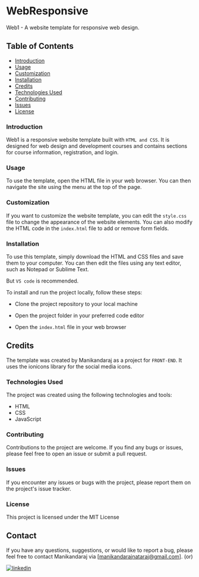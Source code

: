 # WebResponsive

Web1 - A website template for responsive web design.

## Table of Contents
- [Introduction](https://github.com/manikandaraj-T-N/ResponsiveWeb1/blob/main/README.md#introduction)
- [Usage](https://github.com/manikandaraj-T-N/ResponsiveWeb1/blob/main/README.md#usage)
- [Customization](https://github.com/manikandaraj-T-N/ResponsiveWeb1/blob/main/README.md#customization)
- [Installation](https://github.com/manikandaraj-T-N/ResponsiveWeb1/blob/main/README.md#installation)
- [Credits](https://github.com/manikandaraj-T-N/ResponsiveWeb1/blob/main/README.md#credits)
- [Technologies Used](https://github.com/manikandaraj-T-N/ResponsiveWeb1/blob/main/README.md#technologies-used)
- [Contributing](https://github.com/manikandaraj-T-N/ResponsiveWeb1/blob/main/README.md#contributing)
- [Issues](https://github.com/manikandaraj-T-N/ResponsiveWeb1/blob/main/README.md#issues)
- [License](https://github.com/manikandaraj-T-N/ResponsiveWeb1/blob/main/README.md#license)

### Introduction
Web1 is a responsive website template built with `HTML and CSS`. It is designed for web design and development courses and contains sections for course information, registration, and login.

### Usage
To use the template, open the HTML file in your web browser. You can then navigate the site using the menu at the top of the page.

### Customization
If you want to customize the website template, you can edit the `style.css` file to change the appearance of the website elements. You can also modify the HTML code in the `index.html` file to add or remove form fields.

### Installation
To use this template, simply download the HTML and CSS files and save them to your computer. You can then edit the files using any text editor, such as Notepad or Sublime Text.

But `VS code` is recommended.

To install and run the project locally, follow these steps:

- Clone the project repository to your local machine 

- Open the project folder in your preferred code editor
- Open the `index.html` file in your web browser

## Credits
The template was created by Manikandaraj as a project for `FRONT-END`. It uses the ionicons library for the social media icons.

### Technologies Used
The project was created using the following technologies and tools:

- HTML
- CSS
- JavaScript

### Contributing
Contributions to the project are welcome. If you find any bugs or issues, please feel free to open an issue or submit a pull request.

### Issues
If you encounter any issues or bugs with the project, please report them on the project's issue tracker.

### License
This project is licensed under the MIT License 

## Contact

If you have any questions, suggestions, or would like to report a bug, please feel free to contact Manikandaraj via [manikandarajnataraj@gmail.com].   (or)


  [![linkedin](https://img.shields.io/badge/linkedin-0A66C2?style=for-the-badge&logo=linkedin&logoColor=white)](https://www.linkedin.com/in/manikandaraj-t-n-834189173/)


